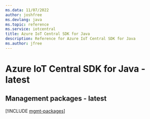 ```yaml
---
ms.data: 11/07/2022
author: joshfree
ms.devlang: java
ms.topic: reference
ms.service: iotcentral
title: Azure IoT Central SDK for Java
description: Reference for Azure IoT Central SDK for Java
ms.author: jfree
---
```

# Azure IoT Central SDK for Java - latest

## Management packages - latest
[!INCLUDE [mgmt-packages](iot-central-mgmt-index.md)]